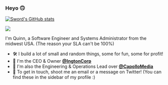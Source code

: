 ### Heyo 🙃

[![Sword's GitHub stats](https://github-readme-stats.vercel.app/api?username=The1Sword&show_icons=true&count_private=true&theme=synthwave&include_all_commits=true)](https://github.com/The1Sword)

[![](https://github-readme-stats.vercel.app/api/wakatime?username=e6e1f064-0dbe-4744-b2d9-aabb4f392b9f&theme=synthwave&layout=compact)](https://github.com/The1Sword)

I'm Quinn, a Software Engineer and Systems Administrator from the midwest USA. (The reason your SLA can't be 100%)

 - 🛠️ I build a lot of small and random things, some for fun, some for profit!
 - 🏢 I'm the CEO & Owner [**@IngtonCorp**](https://github.com/ingtoncorp)
 - 🧰 I'm also the Engineering & Operations Lead over [**@CapolloMedia**](https://github.com/capollomedia)
 - 📧 To get in touch, shoot me an email or a message on Twitter! (You can find these in the sidebar of my profile :)
